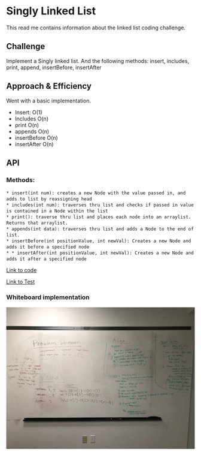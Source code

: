 # Singly Linked List
This read me contains information about the linked list coding challenge.

## Challenge
Implement a Singly linked list. And the following methods: insert, includes, print, append, insertBefore, insertAfter

## Approach & Efficiency
Went with a basic implementation.
 * Insert: O(1)
 * Includes O(n)
 * print  O(n)
 * appends  O(n)
 * insertBefore O(n)
 * insertAfter O(n)

## API
  ### Methods:
    * insert(int num): creates a new Node with the value passed in, and adds to list by reassigning head
    * includes(int num): traverses thru list and checks if passed in value is contained in a Node within the list
    * print(): traverse thru list and places each node into an arraylist. Returns that arraylist.
    * appends(int data): traverses thru list and adds a Node to the end of list.
    * insertBefore(int positionValue, int newVal): Creates a new Node and adds it before a specified node
    * * insertAfter(int positionValue, int newVal): Creates a new Node and adds it after a specified node

[Link to code](../src/main/java/challenges/linkedlist/LinkedList.java)

[Link to Test](../src/test/java/challenges/LinkedListTest.java)

### Whiteboard implementation
![pic](../assets/whiteboardLink.jpg)

